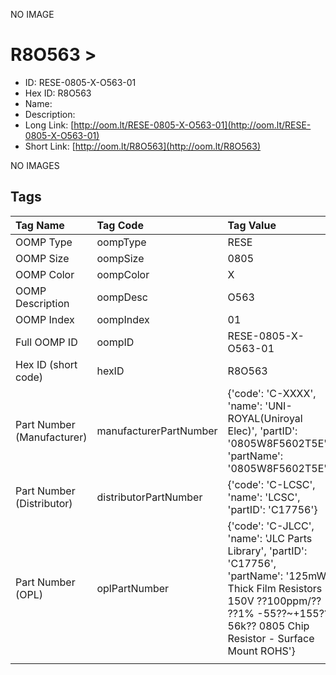 


  
NO IMAGE  
# R8O563 > 

- ID: RESE-0805-X-O563-01
- Hex ID: R8O563
- Name: 
- Description: 
- Long Link: [http://oom.lt/RESE-0805-X-O563-01](http://oom.lt/RESE-0805-X-O563-01)
- Short Link: [http://oom.lt/R8O563](http://oom.lt/R8O563)
  
NO IMAGES  
## Tags
  

|Tag Name|Tag Code|Tag Value|
| :--- | :--- | :--- |
|OOMP Type|oompType|RESE|
|OOMP Size|oompSize|0805|
|OOMP Color|oompColor|X|
|OOMP Description|oompDesc|O563|
|OOMP Index|oompIndex|01|
|Full OOMP ID|oompID|RESE-0805-X-O563-01|
|Hex ID (short code)|hexID|R8O563|
|Part Number (Manufacturer)|manufacturerPartNumber|{'code': 'C-XXXX', 'name': 'UNI-ROYAL(Uniroyal Elec)', 'partID': '0805W8F5602T5E', 'partName': '0805W8F5602T5E'}|
|Part Number (Distributor)|distributorPartNumber|{'code': 'C-LCSC', 'name': 'LCSC', 'partID': 'C17756'}|
|Part Number (OPL)|oplPartNumber|{'code': 'C-JLCC', 'name': 'JLC Parts Library', 'partID': 'C17756', 'partName': '125mW Thick Film Resistors 150V ??100ppm/?? ??1% -55??~+155?? 56k?? 0805  Chip Resistor - Surface Mount ROHS'}|
||||
